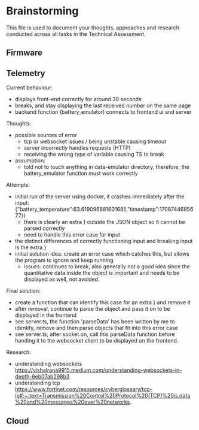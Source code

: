 # Brainstorming

This file is used to document your thoughts, approaches and research conducted across all tasks in the Technical Assessment.

## Firmware

## Telemetry
Current behaviour:
- displays front-end correctly for around 30 seconds
- breaks, and stay displaying the last received number on the same page
- backend function (battery_emulator) connects to frontend ui and server

Thoughts:
- possible sources of error
    - tcp or websocket issues / being unstable causing timeout
    - server incorrectly handles requests (HTTP)
    - receiving the wrong type of variable causing TS to break
- assumption:
    - told not to touch anything in data-emulator directory,
    therefore, the battery_emulator function must work correctly

Attempts:
- initial run of the server using docker, it crashes immediately after the input:
    {"battery_temperature":63.619096881601685,"timestamp":1708744685677}}
    - there is clearly an extra } outside the JSON object so it cannot be parsed correctly
    - need to handle this error case for input
- the distinct differences of correctly functioning input and breaking input is the extra }
- initial solution idea: create an error case which catches this, but allows the program to ignore and keep running
    - issues: continues to break, also generally not a good idea since the quantitative data inside
                the object is important and needs to be displayed as well, not avoided.

Final solution:
- create a function that can identify this case for an extra } and remove it
- after removal, continue to parse the object and pass it on to be displayed in the frontend
- see server.ts, the function 'parseData' has been written by me to identify, remove and then parse objects that fit into this error case
- see server.ts, after socket.on, call this parseData function before handing it to the websocket client
to be displayed on the frontend.

Research:
- understanding websockets
https://vishalrana9915.medium.com/understanding-websockets-in-depth-6eb07ab298b3 
- understanding tcp
https://www.fortinet.com/resources/cyberglossary/tcp-ip#:~:text=Transmission%20Control%20Protocol%20(TCP)%20is,data%20and%20messages%20over%20networks. 

## Cloud
